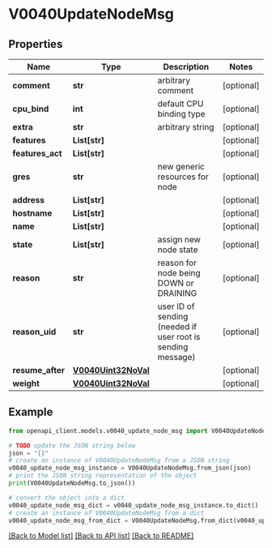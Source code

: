 # V0040UpdateNodeMsg


## Properties

Name | Type | Description | Notes
------------ | ------------- | ------------- | -------------
**comment** | **str** | arbitrary comment | [optional] 
**cpu_bind** | **int** | default CPU binding type | [optional] 
**extra** | **str** | arbitrary string | [optional] 
**features** | **List[str]** |  | [optional] 
**features_act** | **List[str]** |  | [optional] 
**gres** | **str** | new generic resources for node | [optional] 
**address** | **List[str]** |  | [optional] 
**hostname** | **List[str]** |  | [optional] 
**name** | **List[str]** |  | [optional] 
**state** | **List[str]** | assign new node state | [optional] 
**reason** | **str** | reason for node being DOWN or DRAINING | [optional] 
**reason_uid** | **str** | user ID of sending (needed if user root is sending message) | [optional] 
**resume_after** | [**V0040Uint32NoVal**](V0040Uint32NoVal.md) |  | [optional] 
**weight** | [**V0040Uint32NoVal**](V0040Uint32NoVal.md) |  | [optional] 

## Example

```python
from openapi_client.models.v0040_update_node_msg import V0040UpdateNodeMsg

# TODO update the JSON string below
json = "{}"
# create an instance of V0040UpdateNodeMsg from a JSON string
v0040_update_node_msg_instance = V0040UpdateNodeMsg.from_json(json)
# print the JSON string representation of the object
print(V0040UpdateNodeMsg.to_json())

# convert the object into a dict
v0040_update_node_msg_dict = v0040_update_node_msg_instance.to_dict()
# create an instance of V0040UpdateNodeMsg from a dict
v0040_update_node_msg_from_dict = V0040UpdateNodeMsg.from_dict(v0040_update_node_msg_dict)
```
[[Back to Model list]](../README.md#documentation-for-models) [[Back to API list]](../README.md#documentation-for-api-endpoints) [[Back to README]](../README.md)



